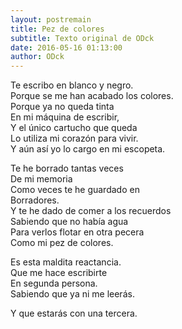 ```yaml
---
layout: postremain
title: Pez de colores
subtitle: Texto original de ODck
date: 2016-05-16 01:13:00
author: ODck
---
```


Te escribo en blanco y negro.  
Porque se me han acabado los colores.  
Porque ya no queda tinta  
En mi máquina de escribir,  
Y el único cartucho que queda  
Lo utiliza mi corazón para vivir.  
Y aún así yo lo cargo en mi escopeta.  

Te he borrado tantas veces  
De mi memoria  
Como veces te he guardado en  
Borradores.  
Y te he dado de comer a los recuerdos  
Sabiendo que no había agua  
Para verlos flotar en otra pecera  
Como mi pez de colores.  

Es esta maldita reactancia.  
Que me hace escribirte  
En segunda persona.  
Sabiendo que ya ni me leerás.  

Y que estarás con una tercera.  